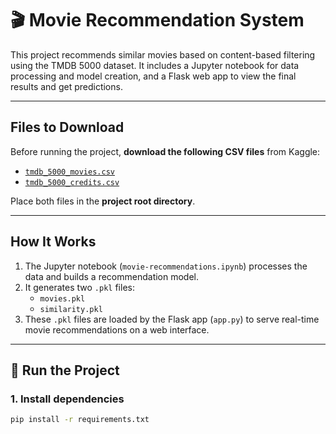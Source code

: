 # 🎬 Movie Recommendation System

This project recommends similar movies based on content-based filtering using the TMDB 5000 dataset. It includes a Jupyter notebook for data processing and model creation, and a Flask web app to view the final results and get predictions.

---

##  Files to Download

Before running the project, **download the following CSV files** from Kaggle:

- [`tmdb_5000_movies.csv`](https://www.kaggle.com/datasets/tmdb/tmdb-movie-metadata)
- [`tmdb_5000_credits.csv`](https://www.kaggle.com/datasets/tmdb/tmdb-movie-metadata)

Place both files in the **project root directory**.

---

##  How It Works

1. The Jupyter notebook (`movie-recommendations.ipynb`) processes the data and builds a recommendation model.
2. It generates two `.pkl` files:
   - `movies.pkl`
   - `similarity.pkl`
3. These `.pkl` files are loaded by the Flask app (`app.py`) to serve real-time movie recommendations on a web interface.

---

## 🚀 Run the Project

### 1. Install dependencies

```bash
pip install -r requirements.txt
